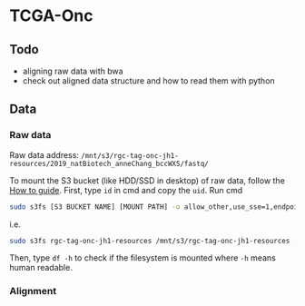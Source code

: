 # TCGA-Onc

## Todo

- aligning raw data with bwa
- check out aligned data structure and how to read them with python

## Data

### Raw data

Raw data address: `/mnt/s3/rgc-tag-onc-jh1-resources/2019_natBiotech_anneChang_bccWXS/fastq/`

To mount the S3 bucket (like HDD/SSD in desktop) of raw data, follow the [How to guide](https://confluence.regeneron.com/display/SUG/How+to+Install%2C+Configure%2C+and+Use+FUSE+for+S3+Mount).
First, type `id` in cmd and copy the `uid`. Run cmd
```bash
sudo s3fs [S3 BUCKET NAME] [MOUNT PATH] -o allow_other,use_sse=1,endpoint=us-east-1,uid=[YOUR UID],gid=1121400513,iam_role=auto
```
i.e.
```bash
sudo s3fs rgc-tag-onc-jh1-resources /mnt/s3/rgc-tag-onc-jh1-resources -o allow_other,use_sse=1,endpoint=us-east-1,uid=777332657,gid=1121400513,iam_role=auto
```
Then, type `df -h` to check if the filesystem is mounted where `-h` means human readable. 

### Alignment


